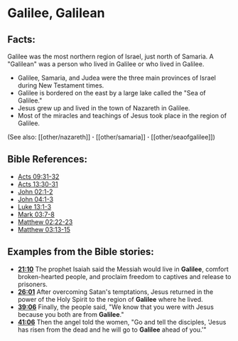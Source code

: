 # Galilee, Galilean #

## Facts: ##

Galilee was the most northern region of Israel, just north of Samaria. A "Galilean" was a person who lived in Galilee or who lived in Galilee.

* Galilee, Samaria, and Judea were the three main provinces of Israel during New Testament times.
* Galilee is bordered on the east by a large lake called the "Sea of Galilee."
* Jesus grew up and lived in the town of Nazareth in Galilee.
* Most of the miracles and teachings of Jesus took place in the region of Galilee.

(See also: [[other/nazareth]] **·** [[other/samaria]] **·** [[other/seaofgalilee]])

## Bible References: ##

* [Acts 09:31-32](en/tn/act/help/09/31)
* [Acts 13:30-31](en/tn/act/help/13/30)
* [John 02:1-2](en/tn/jhn/help/02/01)
* [John 04:1-3](en/tn/jhn/help/04/01)
* [Luke 13:1-3](en/tn/luk/help/13/01)
* [Mark 03:7-8](en/tn/mrk/help/03/07)
* [Matthew 02:22-23](en/tn/mat/help/02/22)
* [Matthew 03:13-15](en/tn/mat/help/03/13)

## Examples from the Bible stories: ##

* __[21:10](en/tn/obs/help/21/10)__ The prophet Isaiah said the Messiah would live in __Galilee__, comfort broken-hearted people, and proclaim freedom to captives and release to prisoners.
* __[26:01](en/tn/obs/help/26/01)__ After overcoming Satan's temptations, Jesus returned in the power of the Holy Spirit to the region of __Galilee__  where he lived.
* __[39:06](en/tn/obs/help/39/06)__ Finally, the people said, "We know that you were with Jesus because you both are from __Galilee__."
* __[41:06](en/tn/obs/help/41/06)__ Then the angel told the women, "Go and tell the disciples, 'Jesus has risen from the dead and he will go to __Galilee__  ahead of you.'"